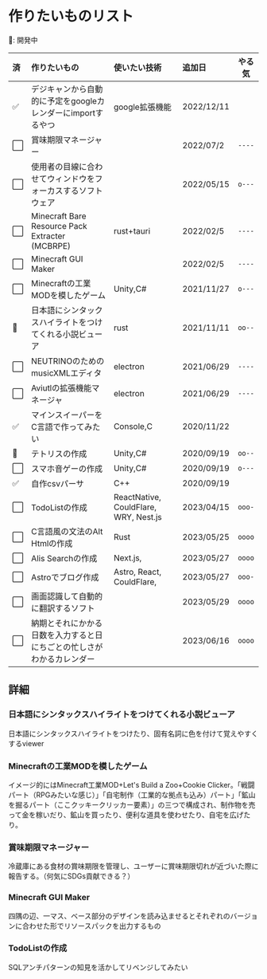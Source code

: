 # 作りたいものリスト

🚧: 開発中

| 済   | 作りたいもの                                                           | 使いたい技術                          | 追加日     | やる気 |
| :--- | :--------------------------------------------------------------------- | :------------------------------------ | :--------- | :----: |
| ✅    | デジキャンから自動的に予定をgoogleカレンダーにimportするやつ           | google拡張機能                        | 2022/12/11 |        |
| ⬜    | 賞味期限マネージャー                                                   |                                       | 2022/07/2  | `----` |
| ⬜    | 使用者の目線に合わせてウィンドウをフォーカスするソフトウェア           |                                       | 2022/05/15 | `o---` |
| ⬜    | Minecraft Bare Resource Pack Extracter (MCBRPE)                        | rust+tauri                            | 2022/02/5  | `----` |
| ⬜    | Minecraft GUI Maker                                                    |                                       | 2022/02/5  | `----` |
| ⬜    | Minecraftの工業MODを模したゲーム                                       | Unity,C#                              | 2021/11/27 | `o---` |
| 🚧    | 日本語にシンタックスハイライトをつけてくれる小説ビューア               | rust                                  | 2021/11/11 | `oo--` |
| ⬜    | NEUTRINOのためのmusicXMLエディタ                                       | electron                              | 2021/06/29 | `----` |
| ⬜    | Aviutlの拡張機能マネージャ                                             | electron                              | 2021/06/29 | `----` |
| ✅    | マインスイーパーをC言語で作ってみたい                                  | Console,C                             | 2020/11/22 |        |
| 🚧    | テトリスの作成                                                         | Unity,C#                              | 2020/09/19 | `oo--` |
| ⬜    | スマホ音ゲーの作成                                                     | Unity,C#                              | 2020/09/19 | `o---` |
| ✅    | 自作csvパーサ                                                          | C++                                   | 2020/09/19 |        |
| ⬜    | TodoListの作成                                                         | ReactNative, CouldFlare, WRY, Nest.js | 2023/04/15 | `ooo-` |
| ⬜    | C言語風の文法のAlt Htmlの作成                                          | Rust                                  | 2023/05/25 | `oooo` |
| ⬜    | Alis Searchの作成                                                      | Next.js,                              | 2023/05/27 | `oooo` |
| ⬜    | Astroでブログ作成                                                      | Astro, React, CouldFlare,             | 2023/05/27 | `ooo-` |
| ⬜    | 画面認識して自動的に翻訳するソフト                                     |                                       | 2023/05/29 | `oooo` |
| ⬜    | 納期とそれにかかる日数を入力すると日にちごとの忙しさがわかるカレンダー |                                       | 2023/06/16 | `oooo` |


## 詳細
### 日本語にシンタックスハイライトをつけてくれる小説ビューア
日本語にシンタックスハイライトをつけたり、固有名詞に色を付けて覚えやすくするviewer
### Minecraftの工業MODを模したゲーム
イメージ的にはMinecraft工業MOD+Let's Build a Zoo+Cookie Clicker。「戦闘パート（RPGみたいな感じ）」「自宅制作（工業的な拠点も込み）パート」「鉱山を掘るパート（ここクッキークリッカー要素）」の三つで構成され、制作物を売って金を稼いだり、鉱山を買ったり、便利な道具を使わせたり、自宅を広げたり。

### 賞味期限マネージャー
冷蔵庫にある食材の賞味期限を管理し、ユーザーに賞味期限切れが近づいた際に報告する。（何気にSDGs貢献できる？）

### Minecraft GUI Maker
四隅の辺、一マス、ベース部分のデザインを読み込ませるとそれぞれのバージョンに合わせた形でリソースパックを出力するもの

### TodoListの作成
SQLアンチパターンの知見を活かしてリベンジしてみたい
